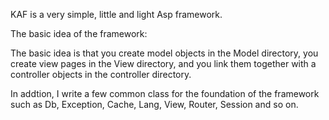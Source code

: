 KAF is a very simple, little and light Asp framework.

The basic idea of the framework:

The basic idea is that you create model objects in the Model
directory, you create view pages in the View directory, and you link
them together with a controller objects in the controller directory.

In addtion, I write a few common class for the foundation of the
framework such as Db, Exception, Cache, Lang, View, Router, Session
and so on.